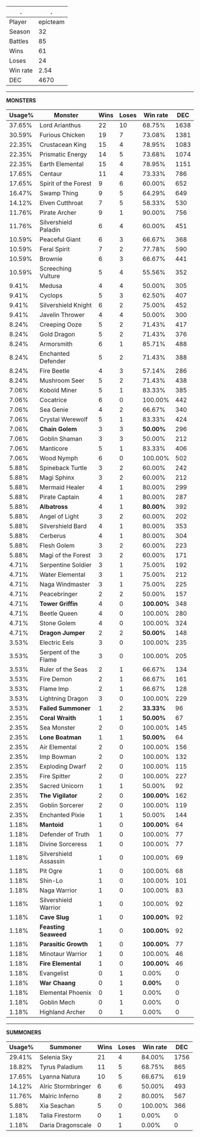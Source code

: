 .|.
|-|-
Player|epicteam
Season|32
Battles|85
Wins|61
Loses|24
Win rate|2.54
DEC|4670

---
**MONSTERS**

Usage%|Monster|Wins|Loses|Win rate|DEC|
-|-|-|-|-|-|
37.65%|Lord Arianthus|22|10|68.75%|1638|
30.59%|Furious Chicken|19|7|73.08%|1381|
22.35%|Crustacean King|15|4|78.95%|1083|
22.35%|Prismatic Energy|14|5|73.68%|1074|
22.35%|Earth Elemental|15|4|78.95%|1151|
17.65%|Centaur|11|4|73.33%|786|
17.65%|Spirit of the Forest|9|6|60.00%|652|
16.47%|Swamp Thing|9|5|64.29%|649|
14.12%|Elven Cutthroat|7|5|58.33%|530|
11.76%|Pirate Archer|9|1|90.00%|756|
11.76%|Silvershield Paladin|6|4|60.00%|451|
10.59%|Peaceful Giant|6|3|66.67%|368|
10.59%|Feral Spirit|7|2|77.78%|590|
10.59%|Brownie|6|3|66.67%|441|
10.59%|Screeching Vulture|5|4|55.56%|352|
9.41%|Medusa|4|4|50.00%|305|
9.41%|Cyclops|5|3|62.50%|407|
9.41%|Silvershield Knight|6|2|75.00%|452|
9.41%|Javelin Thrower|4|4|50.00%|300|
8.24%|Creeping Ooze|5|2|71.43%|417|
8.24%|Gold Dragon|5|2|71.43%|376|
8.24%|Armorsmith|6|1|85.71%|488|
8.24%|Enchanted Defender|5|2|71.43%|388|
8.24%|Fire Beetle|4|3|57.14%|286|
8.24%|Mushroom Seer|5|2|71.43%|438|
7.06%|Kobold Miner|5|1|83.33%|385|
7.06%|Cocatrice|6|0|100.00%|442|
7.06%|Sea Genie|4|2|66.67%|340|
7.06%|Crystal Werewolf|5|1|83.33%|424|
7.06%|**Chain Golem**|3|3|**50.00%**|296|
7.06%|Goblin Shaman|3|3|50.00%|212|
7.06%|Manticore|5|1|83.33%|406|
7.06%|Wood Nymph|6|0|100.00%|502|
5.88%|Spineback Turtle|3|2|60.00%|242|
5.88%|Magi Sphinx|3|2|60.00%|212|
5.88%|Mermaid Healer|4|1|80.00%|299|
5.88%|Pirate Captain|4|1|80.00%|287|
5.88%|**Albatross**|4|1|**80.00%**|392|
5.88%|Angel of Light|3|2|60.00%|202|
5.88%|Silvershield Bard|4|1|80.00%|353|
5.88%|Cerberus|4|1|80.00%|304|
5.88%|Flesh Golem|3|2|60.00%|223|
5.88%|Magi of the Forest|3|2|60.00%|171|
4.71%|Serpentine Soldier|3|1|75.00%|192|
4.71%|Water Elemental|3|1|75.00%|212|
4.71%|Naga Windmaster|3|1|75.00%|225|
4.71%|Peacebringer|2|2|50.00%|157|
4.71%|**Tower Griffin**|4|0|**100.00%**|348|
4.71%|Beetle Queen|4|0|100.00%|280|
4.71%|Stone Golem|4|0|100.00%|324|
4.71%|**Dragon Jumper**|2|2|**50.00%**|148|
3.53%|Electric Eels|3|0|100.00%|235|
3.53%|Serpent of the Flame|3|0|100.00%|205|
3.53%|Ruler of the Seas|2|1|66.67%|134|
3.53%|Fire Demon|2|1|66.67%|161|
3.53%|Flame Imp|2|1|66.67%|128|
3.53%|Lightning Dragon|3|0|100.00%|229|
3.53%|**Failed Summoner**|1|2|**33.33%**|96|
2.35%|**Coral Wraith**|1|1|**50.00%**|67|
2.35%|Sea Monster|2|0|100.00%|145|
2.35%|**Lone Boatman**|1|1|**50.00%**|64|
2.35%|Air Elemental|2|0|100.00%|156|
2.35%|Imp Bowman|2|0|100.00%|132|
2.35%|Exploding Dwarf|2|0|100.00%|115|
2.35%|Fire Spitter|2|0|100.00%|227|
2.35%|Sacred Unicorn|1|1|50.00%|92|
2.35%|**The Vigilator**|2|0|**100.00%**|162|
2.35%|Goblin Sorcerer|2|0|100.00%|119|
2.35%|Enchanted Pixie|1|1|50.00%|144|
1.18%|**Mantoid**|1|0|**100.00%**|64|
1.18%|Defender of Truth|1|0|100.00%|77|
1.18%|Divine Sorceress|1|0|100.00%|77|
1.18%|Silvershield Assassin|1|0|100.00%|69|
1.18%|Pit Ogre|1|0|100.00%|68|
1.18%|Shin-Lo|1|0|100.00%|101|
1.18%|Naga Warrior|1|0|100.00%|83|
1.18%|Silvershield Warrior|1|0|100.00%|92|
1.18%|**Cave Slug**|1|0|**100.00%**|92|
1.18%|**Feasting Seaweed**|1|0|**100.00%**|92|
1.18%|**Parasitic Growth**|1|0|**100.00%**|77|
1.18%|Minotaur Warrior|1|0|100.00%|46|
1.18%|**Fire Elemental**|1|0|**100.00%**|46|
1.18%|Evangelist|0|1|0.00%|0|
1.18%|**War Chaang**|0|1|**0.00%**|0|
1.18%|Elemental Phoenix|0|1|0.00%|0|
1.18%|Goblin Mech|0|1|0.00%|0|
1.18%|Highland Archer|0|1|0.00%|0|

---
**SUMMONERS**

Usage%|Summoner|Wins|Loses|Win rate|DEC|
-|-|-|-|-|-|
29.41%|Selenia Sky|21|4|84.00%|1756|
18.82%|Tyrus Paladium|11|5|68.75%|865|
17.65%|Lyanna Natura|10|5|66.67%|619|
14.12%|Alric Stormbringer|6|6|50.00%|493|
11.76%|Malric Inferno|8|2|80.00%|567|
5.88%|Xia Seachan|5|0|100.00%|366|
1.18%|Talia Firestorm|0|1|0.00%|0|
1.18%|Daria Dragonscale|0|1|0.00%|0|
